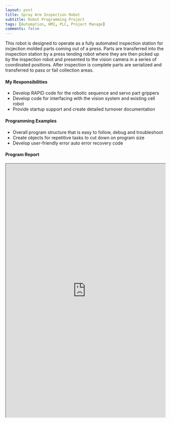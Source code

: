 ```yaml
---
layout: post
title: Spray Arm Inspection Robot
subtitle: Robot Programming Project
tags: [Automation, HMI, PLC, Project Manage]
comments: false
---
```


This robot is designed to operate as a fully automated inspection station for incjection molded parts coming out of a press. Parts are transferred into the inspection station by a press tending robot where they are then picked up by the inspection robot and presented to the vision camera in a series of coordinated positions. After inspection is complete parts are serialized and transferred to pass or fail collection areas.
 
#### My Responsibilities
-	Develop RAPID code for the robotic sequence and servo part grippers
-	Develop code for interfacing with the vision system and existing cell robot
-	Provide startup support and create detailed turnover documentation
 
#### Programming Examples
-	Overall program structure that is easy to follow, debug and troubleshoot
-	Create objects for repetitive tasks to cut down on program size
-	Develop user-friendly error auto error recovery code 
 
#### Program Report
<iframe src="https://josh-best.github.io/img/SprayArmInspRobot_MainTask.pdf" width="100%" height="800px"> </iframe>

